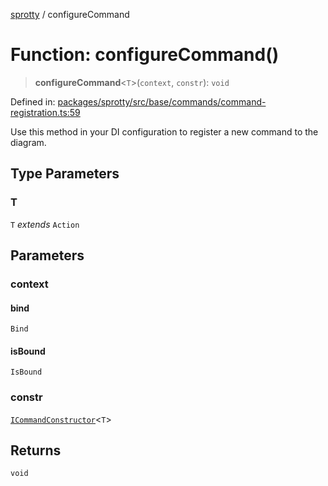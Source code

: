 
[sprotty](../globals) / configureCommand

# Function: configureCommand()

> **configureCommand**\<`T`\>(`context`, `constr`): `void`

Defined in: [packages/sprotty/src/base/commands/command-registration.ts:59](https://github.com/eclipse-sprotty/sprotty/blob/f9b2433481cc27a1ac0c92d525a92039ae7f6c76/packages/sprotty/src/base/commands/command-registration.ts#L59)

Use this method in your DI configuration to register a new command to the diagram.

## Type Parameters

### T

`T` *extends* `Action`

## Parameters

### context

#### bind

`Bind`

#### isBound

`IsBound`

### constr

[`ICommandConstructor`](../Interface.ICommandConstructor)\<`T`\>

## Returns

`void`
